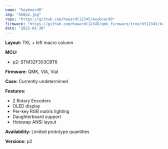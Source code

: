 ```yaml
---
name: "keyboard0"
img: "kb0p2.jpg"
repo: "https://github.com/howardt12345/keyboard0"
firmware: "https://github.com/howardt12345/qmk_firmware/tree/ht12345/keyboard0"
date: "2022-01-30"
---
```


**Layout:** TKL + left macro column

**MCU:**
- p2: STM32F303CBT6

**Firmware:** QMK, VIA, Vial

**Case:** Currently undetermined

**Features:**
- 2 Rotary Encoders
- OLED display
- Per-key RGB matrix lighting
- Daughterboard support
- Hotswap ANSI layout

**Availability:** Limited prototype quantities

**Versions:** p2
